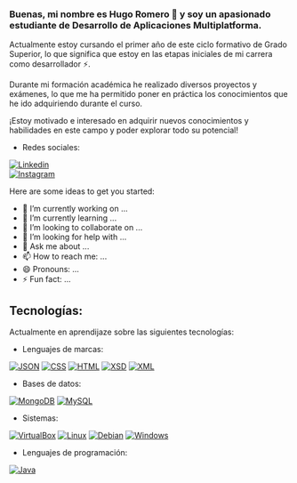 ### Buenas, mi nombre es Hugo Romero 👋 y soy un apasionado estudiante de Desarrollo de Aplicaciones Multiplatforma.

Actualmente estoy cursando el primer año de este ciclo formativo de Grado Superior, lo que significa que estoy en las etapas iniciales de mi carrera como desarrollador ⚡.

Durante mi formación académica he realizado diversos proyectos y exámenes, lo que me ha permitido poner en práctica los conocimientos que he ido adquiriendo durante el curso.

¡Estoy motivado e interesado en adquirir nuevos conocimientos y habilidades en este campo y poder explorar todo su potencial!

- Redes sociales:

[![Linkedin](https://img.shields.io/badge/LinkedIn-0077B5?style=for-the-badge&logo=linkedin&logoColor=white&labelColor=101010)](https://www.linkedin.com/in/hugo-romero-domenech-b5277a257/)
</br>
[![Instagram](https://img.shields.io/badge/Instagram-E4405F?style=for-the-badge&logo=instagram&logoColor=white&labelColor=101010)](https://www.instagram.com/_hache22_/?next=%2F)

Here are some ideas to get you started:

- 🔭 I’m currently working on ...
- 🌱 I’m currently learning ...
- 👯 I’m looking to collaborate on ...
- 🤔 I’m looking for help with ...
- 💬 Ask me about ...
- 📫 How to reach me: ...
- 😄 Pronouns: ...
- ⚡ Fun fact: ...

## Tecnologías:
Actualmente en aprendijaze sobre las siguientes tecnologías:

- Lenguajes de marcas:

[![JSON](https://img.shields.io/badge/JSON-000000?style=for-the-badge&logo=json&logoColor=white&labelColor=101010)]()
[![CSS](https://img.shields.io/badge/CSS-1572B6?style=for-the-badge&logo=css3&logoColor=white&labelColor=101010)]()
[![HTML](https://img.shields.io/badge/HTML-E34F26?style=for-the-badge&logo=html5&logoColor=white&labelColor=101010)]()
[![XSD](https://img.shields.io/badge/XSD-800080?style=for-the-badge&logo=xsd&logoColor=white&labelColor=101010)]()
[![XML](https://img.shields.io/badge/XML-FFA500?style=for-the-badge&logo=xml&logoColor=white&labelColor=101010)]()

- Bases de datos:

[![MongoDB](https://img.shields.io/badge/MongoDB-47A248?style=for-the-badge&logo=mongodb&logoColor=white&labelColor=101010)]()
[![MySQL](https://img.shields.io/badge/MySQL-4479A1?style=for-the-badge&logo=mysql&logoColor=white&labelColor=101010)]()

- Sistemas:

[![VirtualBox](https://img.shields.io/badge/VirtualBox-183A61?style=for-the-badge&logo=virtualbox&logoColor=white&labelColor=101010)]()
[![Linux](https://img.shields.io/badge/Linux-FCC624?style=for-the-badge&logo=linux&logoColor=white&labelColor=101010)]()
[![Debian](https://img.shields.io/badge/Debian-A81D33?style=for-the-badge&logo=debian&logoColor=white&labelColor=101010)]()
[![Windows](https://img.shields.io/badge/Windows-0078D6?style=for-the-badge&logo=windows&logoColor=white&labelColor=101010)]()

- Lenguajes de programación:

[![Java](https://img.shields.io/badge/Java-007396?style=for-the-badge&logo=java&logoColor=white&labelColor=101010)]()

